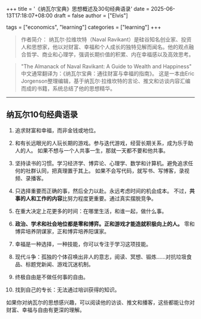 +++
title = '《纳瓦尔宝典》思想概述及30句经典语录'
date = 2025-06-13T17:18:07+08:00
draft = false
author = ["Elvis"]

tags = ["economics", "learning"]
categories = ["learning"]
+++


> 作者简介：
> 纳瓦尔·拉维坎特（Naval Ravikant）是硅谷知名创业家、投资人和思想家，他以对财富、幸福和个人成长的独特见解而闻名。他的观点融合哲学、商业和心理学，强调长期价值的积累、内在幸福感以及高效思考。

> "The Almanack of Naval Ravikant: A Guide to Wealth and Happiness"
> 中文通常翻译为：《纳瓦尔宝典：通往财富与幸福的指南》。
> 这是一本由Eric Jorgenson整理编辑，基于纳瓦尔·拉维坎特的言论、推文和访谈内容汇编而成的书籍，系统总结了他的思想精华。
---

## 纳瓦尔10句经典语录

1. 追求财富和幸福，而非金钱或地位。

2. 和有长远眼光的人玩长期的游戏。参与迭代游戏，经营长期关系，成为乐于助人的人。
   如果不想与一个人共事一生，那就一天都不要和他共事。

3. 坚持读书的习惯。学习经济学、博弈论、心理学、数学和计算机。避免追求任何的社群认同，把真理置于其上。
   如果不会写代码，就写书、写博客，录视频、录播客。

4. 只选择重要而正确的事，然后全力以赴。永远考虑时间的机会成本。
   不过，**共事的人和工作的内容**比努力程度更重要。通过真实摆脱竞争。

5. 在重大决定上花更多的时间：在哪里生活，和谁一起，做什么事。

6. **政治、学术和社会地位都是零和博弈。正和游戏才能造就积极向上的人。**
    零和博弈培养阴谋家，正和博弈培养阳谋家。

7. 幸福是一种选择，一种技能，你可以专注于学习这项技能。

8. 现代斗争：孤独的个体召唤出非人的意志，阅读、冥想、锻炼……对抗垃圾食品、标题党新闻、游戏沉迷机制。

9. 终极自由是不做任何事的自由。

10. 找到自己的专长：无法通过培训获得的知识。

如果你对纳瓦尔的思想感兴趣，可以阅读他的访谈、推文和播客，这些都能让你对财富、幸福与自由有更深的理解。
